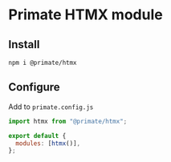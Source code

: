 # Primate HTMX module

## Install

`npm i @primate/htmx`

## Configure

Add to `primate.config.js`

```js
import htmx from "@primate/htmx";

export default {
  modules: [htmx()],
};
```
